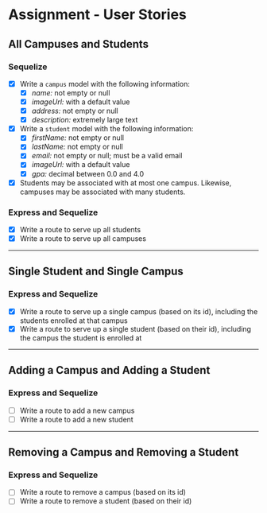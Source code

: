 # Assignment - User Stories

## All Campuses and Students

### Sequelize
- [X] Write a `campus` model with the following information:
    - [X] *name:* not empty or null
    - [X] *imageUrl:* with a default value
    - [X] *address:* not empty or null
    - [X] *description:* extremely large text
- [X] Write a `student` model with the following information:
    - [X] *firstName:* not empty or null
    - [X] *lastName:* not empty or null
    - [X] *email:* not empty or null; must be a valid email
    - [X] *imageUrl:* with a default value
    - [X] *gpa:* decimal between 0.0 and 4.0
- [X] Students may be associated with at most one campus. Likewise, campuses may be associated with many students.

### Express and Sequelize
- [X] Write a route to serve up all students
- [X] Write a route to serve up all campuses

---

## Single Student and Single Campus

### Express and Sequelize
- [X] Write a route to serve up a single campus (based on its id), including the students enrolled at that campus
- [X] Write a route to serve up a single student (based on their id), including the campus the student is enrolled at

---

## Adding a Campus and Adding a Student

### Express and Sequelize
- [ ] Write a route to add a new campus
- [ ] Write a route to add a new student

---

## Removing a Campus and Removing a Student

### Express and Sequelize
- [ ] Write a route to remove a campus (based on its id)
- [ ] Write a route to remove a student (based on their id)
